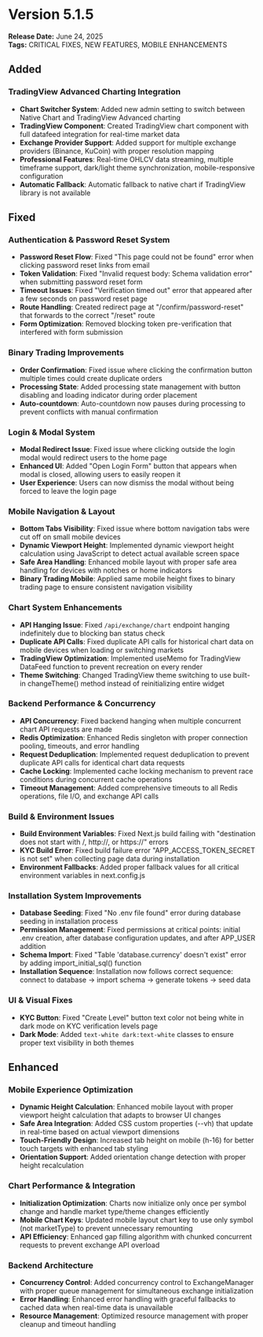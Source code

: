 # Version 5.1.5
**Release Date:** June 24, 2025  
**Tags:** CRITICAL FIXES, NEW FEATURES, MOBILE ENHANCEMENTS

## Added

### TradingView Advanced Charting Integration
- **Chart Switcher System**: Added new admin setting to switch between Native Chart and TradingView Advanced charting
- **TradingView Component**: Created TradingView chart component with full datafeed integration for real-time market data
- **Exchange Provider Support**: Added support for multiple exchange providers (Binance, KuCoin) with proper resolution mapping
- **Professional Features**: Real-time OHLCV data streaming, multiple timeframe support, dark/light theme synchronization, mobile-responsive configuration
- **Automatic Fallback**: Automatic fallback to native chart if TradingView library is not available

## Fixed

### Authentication & Password Reset System
- **Password Reset Flow**: Fixed "This page could not be found" error when clicking password reset links from email
- **Token Validation**: Fixed "Invalid request body: Schema validation error" when submitting password reset form
- **Timeout Issues**: Fixed "Verification timed out" error that appeared after a few seconds on password reset page
- **Route Handling**: Created redirect page at "/confirm/password-reset" that forwards to the correct "/reset" route
- **Form Optimization**: Removed blocking token pre-verification that interfered with form submission

### Binary Trading Improvements
- **Order Confirmation**: Fixed issue where clicking the confirmation button multiple times could create duplicate orders
- **Processing State**: Added processing state management with button disabling and loading indicator during order placement
- **Auto-countdown**: Auto-countdown now pauses during processing to prevent conflicts with manual confirmation

### Login & Modal System
- **Modal Redirect Issue**: Fixed issue where clicking outside the login modal would redirect users to the home page
- **Enhanced UI**: Added "Open Login Form" button that appears when modal is closed, allowing users to easily reopen it
- **User Experience**: Users can now dismiss the modal without being forced to leave the login page

### Mobile Navigation & Layout
- **Bottom Tabs Visibility**: Fixed issue where bottom navigation tabs were cut off on small mobile devices
- **Dynamic Viewport Height**: Implemented dynamic viewport height calculation using JavaScript to detect actual available screen space
- **Safe Area Handling**: Enhanced mobile layout with proper safe area handling for devices with notches or home indicators
- **Binary Trading Mobile**: Applied same mobile height fixes to binary trading page to ensure consistent navigation visibility

### Chart System Enhancements
- **API Hanging Issue**: Fixed `/api/exchange/chart` endpoint hanging indefinitely due to blocking ban status check
- **Duplicate API Calls**: Fixed duplicate API calls for historical chart data on mobile devices when loading or switching markets
- **TradingView Optimization**: Implemented useMemo for TradingView DataFeed function to prevent recreation on every render
- **Theme Switching**: Changed TradingView theme switching to use built-in changeTheme() method instead of reinitializing entire widget

### Backend Performance & Concurrency
- **API Concurrency**: Fixed backend hanging when multiple concurrent chart API requests are made
- **Redis Optimization**: Enhanced Redis singleton with proper connection pooling, timeouts, and error handling
- **Request Deduplication**: Implemented request deduplication to prevent duplicate API calls for identical chart data requests
- **Cache Locking**: Implemented cache locking mechanism to prevent race conditions during concurrent cache operations
- **Timeout Management**: Added comprehensive timeouts to all Redis operations, file I/O, and exchange API calls

### Build & Environment Issues
- **Build Environment Variables**: Fixed Next.js build failing with "destination does not start with /, http://, or https://" errors
- **KYC Build Error**: Fixed build failure error "APP_ACCESS_TOKEN_SECRET is not set" when collecting page data during installation
- **Environment Fallbacks**: Added proper fallback values for all critical environment variables in next.config.js

### Installation System Improvements
- **Database Seeding**: Fixed "No .env file found" error during database seeding in installation process
- **Permission Management**: Fixed permissions at critical points: initial .env creation, after database configuration updates, and after APP_USER addition
- **Schema Import**: Fixed "Table 'database.currency' doesn't exist" error by adding import_initial_sql() function
- **Installation Sequence**: Installation now follows correct sequence: connect to database → import schema → generate tokens → seed data

### UI & Visual Fixes
- **KYC Button**: Fixed "Create Level" button text color not being white in dark mode on KYC verification levels page
- **Dark Mode**: Added `text-white dark:text-white` classes to ensure proper text visibility in both themes

## Enhanced

### Mobile Experience Optimization
- **Dynamic Height Calculation**: Enhanced mobile layout with proper viewport height calculation that adapts to browser UI changes
- **Safe Area Integration**: Added CSS custom properties (--vh) that update in real-time based on actual viewport dimensions
- **Touch-Friendly Design**: Increased tab height on mobile (h-16) for better touch targets with enhanced tab styling
- **Orientation Support**: Added orientation change detection with proper height recalculation

### Chart Performance & Integration
- **Initialization Optimization**: Charts now initialize only once per symbol change and handle market type/theme changes efficiently
- **Mobile Chart Keys**: Updated mobile layout chart key to use only symbol (not marketType) to prevent unnecessary remounting
- **API Efficiency**: Enhanced gap filling algorithm with chunked concurrent requests to prevent exchange API overload

### Backend Architecture
- **Concurrency Control**: Added concurrency control to ExchangeManager with proper queue management for simultaneous exchange initialization
- **Error Handling**: Enhanced error handling with graceful fallbacks to cached data when real-time data is unavailable
- **Resource Management**: Optimized resource management with proper cleanup and timeout handling 